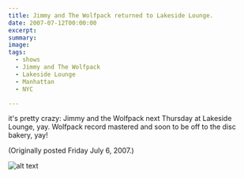 ```yaml
---
title: Jimmy and The Wolfpack returned to Lakeside Lounge.
date: 2007-07-12T00:00:00
excerpt: 
summary: 
image: 
tags:
  - shows
  - Jimmy and The Wolfpack
  - Lakeside Lounge
  - Manhattan
  - NYC

---
```



it's pretty crazy:
Jimmy and the Wolfpack next Thursday at Lakeside Lounge, yay.
Wolfpack record mastered and soon to be off to the disc bakery, yay!

(Originally posted Friday July 6, 2007.)

![alt text](/static/img/filename)